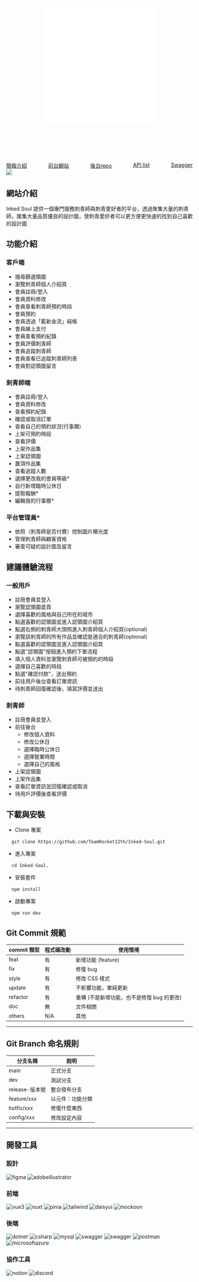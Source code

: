 <div align="center">
  <img src="./public/logo-white.png" style="width:300px"/>
  <h1><a href="https://inked-soul.vercel.app/" style="color:white">Inked Soul | 刺青師預約與媒合平台</a></h1>
</div>
<div align="center" style="display:flex;justify-content: space-between">
    <a href="https://file.notion.so/f/s/3b22b365-5319-4e21-bd88-92e39a9811f0/%E5%B0%88%E9%A1%8C%E7%B0%A1%E5%A0%B1.pdf?id=27818b1d-7675-4c3c-81b7-0b784664d5b1&table=block&spaceId=e71a0075-a30a-431a-9a61-9b7506cf3156&expirationTimestamp=1691625600000&signature=hYdd4Tn-umTlN_qK1xbmiYFO7UmZ0Lzwdx-Xes_4lRY&downloadName=%E5%B0%88%E9%A1%8C%E7%B0%A1%E5%A0%B1.pdf">簡報介紹</a>
    <a href="https://inked-soul.vercel.app/" >前台網站</a>
    <a href="https://github.com/TeamRocket12th/Inked-Soul.git">後台repo</a>
    <a href="https://www.notion.so/96066b6702a34a8ab86eeeaf6c499480?v=2a8b8062037a49a88990704fc81016d3">API list</a>
    <a href="https://inkedsoul.rocket-coding.com/swagger/index.html?url=/swagger/v1/swagger.json">Swagger</a>
</div>
<div>
<img src="./public/home-banner.svg"/>
</div>

## 網站介紹

Inked Soul 提供一個專門服務刺青師與刺青愛好者的平台，透過聚集大量的刺青師，匯集大量品質優良的設計圖，使刺青愛好者可以更方便更快速的找到自己喜歡的設計圖

## 功能介紹

### 客戶端

- 搜尋篩選領圖
- 瀏覽刺青師個人介紹頁
- 會員註冊/登入
- 會員資料修改
- 會員查看刺青師預約時段
- 會員預約
- 會員透過「藍新金流」結帳
- 會員線上支付
- 會員查看預約紀錄
- 會員評價刺青師
- 會員追蹤刺青師
- 會員查看已追蹤刺青師列表
- 會員對認領圖留言

### 刺青師端

- 會員註冊/登入
- 會員資料修改
- 查看預約紀錄
- 確認或取消訂單
- 查看自己的預約狀況(行事曆)
- 上架可預約時段
- 查看評價
- 上架作品集
- 上架認領圖
- 置頂作品集
- 查看追蹤人數
- 選擇更改我的會員等級\*
- 自行新增臨時公休日
- 提取報酬\*
- 編輯我的行事曆\*

### 平台管理員\*

- 依照（刺青師是否付費）控制圖片曝光度
- 管理刺青師與顧客資格
- 審查可疑的設計圖及留言

## 建議體驗流程

### 一般用戶

- 註冊會員並登入
- 瀏覽認領圖首頁
- 選擇喜歡的風格與自己所在的城市
- 點選喜歡的認領圖並進入認領圖介紹頁
- 點選右側的刺青師大頭照進入刺青師個人介紹頁(optional)
- 瀏覽該刺青師的所有作品並確認是適合的刺青師(optional)
- 點選喜歡的認領圖並進入認領圖介紹頁
- 點選"認領圖"按鈕進入預約下單流程
- 填入個人資料並瀏覽刺青師可被預約的時段
- 選擇自己喜歡的時段
- 點選"確認付款"，送出預約
- 前往用戶後台查看訂單資訊
- 待刺青師回復確認後，填寫評價並送出

### 刺青師

- 註冊會員並登入
- 前往後台
  - 修改個人資料
  - 修改公休日
  - 選擇臨時公休日
  - 選擇營業時間
  - 選擇自己的風格
- 上架認領圖
- 上架作品集
- 查看訂單資訊並回復確認或取消
- 待用戶評價後查看評價

## 下載與安裝

- Clone 專案

```
  git clone https://github.com/TeamRocket12th/Inked-Soul.git
```

- 進入專案

```
  cd Inked-Soul.
```

- 安裝套件

```
  npm install
```

- 啟動專案

```
  npm run dev
```

## Git Commit 規範

| commit 類型 | 程式碼改動 | 使用情境                                   |
| ----------- | ---------- | ------------------------------------------ |
| feat        | 有         | 新增功能 (feature)                         |
| fix         | 有         | 修復 bug                                   |
| style       | 有         | 修改 CSS 樣式                              |
| update      | 有         | 不影響功能，單純更新                       |
| refactor    | 有         | 重構 (不是新增功能，也不是修復 bug 的更改) |
| doc         | 無         | 文件相關                                   |
| others      | N/A        | 其他                                       |

---

## Git Branch 命名規則

| 分支名稱       | 說明             |
| -------------- | ---------------- |
| main           | 正式分支         |
| dev            | 測試分支         |
| release-版本號 | 整合發布分支     |
| feature/xxx    | 以元件｜功能分類 |
| hotfix/xxx     | 修復什麼東西     |
| config/xxx     | 修改設定內容     |

---

## 開發工具

### 設計

<img alt='figma' src='https://img.shields.io/badge/figma-design?style=for-the-badge&logo=figma&logoColor=white&color=%23F24E1E
'>
<img alt='adobeillustrator' src='https://img.shields.io/badge/adobeillustrator-design?style=for-the-badge&logo=adobeillustrator&logoColor=white&color=%23FF9A00'>

### 前端

<img alt='vue3' src='https://img.shields.io/badge/Vue3-vue?style=for-the-badge&logo=vuedotjs&logoColor=white&color=%234FC08D
'>
<img alt='nuxt' src='https://img.shields.io/badge/Nuxt-n?style=for-the-badge&logo=nuxtdotjs&logoColor=white&color=%2300DC82'>
<img alt='pinia' src='https://img.shields.io/badge/Pinia-vue?style=for-the-badge&logoColor=white&color=yellow
'>
<img alt='tailwind' src='https://img.shields.io/badge/Tailwind-CSS?style=for-the-badge&logo=tailwindcss&logoColor=white&color=%2306B6D4'>
<img alt='daisyui' src='https://img.shields.io/badge/daisyUI-css?style=for-the-badge&logo=daisyui&logoColor=white&color=%235A0EF8
'>
<img alt='mockoon' src='https://img.shields.io/badge/mockoon-api?style=for-the-badge&logoColor=white&color=gray
'>

### 後端

<img alt='dotnet' src='https://img.shields.io/badge/dotnet-backend?style=for-the-badge&logo=dotnet&logoColor=white&color=%23512BD4
'>
<img alt='csharp' src='https://img.shields.io/badge/C%23-backend?style=for-the-badge&logo=csharp&logoColor=white&color=%23239120
'>
<img alt='mysql' src='https://img.shields.io/badge/Mysql-backend?style=for-the-badge&logo=mysql&logoColor=white&color=%234479A1
'>
<img alt='swagger' src='https://img.shields.io/badge/swagger-backend?style=for-the-badge&logo=swagger&logoColor=white&color=%2385EA2D
'>
<img alt='swagger' src='https://img.shields.io/badge/swagger-backend?style=for-the-badge&logo=swagger&logoColor=white&color=%2385EA2D
'>
<img alt='postman' src='https://img.shields.io/badge/postman-backend?style=for-the-badge&logo=postman&logoColor=white&color=%23FF6C37
'>
<img alt='microsoftazure' src='https://img.shields.io/badge/microsoftazure-backend?style=for-the-badge&logo=microsoftazure&logoColor=white&color=%230078D4
'>

### 協作工具

<img alt='notion' src='https://img.shields.io/badge/notion-backend?style=for-the-badge&logo=notion&logoColor=white&color=%23000000
'>
<img alt='discord' src='https://img.shields.io/badge/discord-backend?style=for-the-badge&logo=discord&logoColor=white&color=%235865F2
'>
